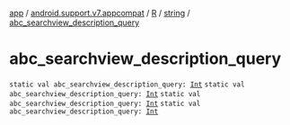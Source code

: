[app](../../../index.md) / [android.support.v7.appcompat](../../index.md) / [R](../index.md) / [string](index.md) / [abc_searchview_description_query](.)

# abc_searchview_description_query

`static val abc_searchview_description_query: `[`Int`](https://kotlinlang.org/api/latest/jvm/stdlib/kotlin/-int/index.html)
`static val abc_searchview_description_query: `[`Int`](https://kotlinlang.org/api/latest/jvm/stdlib/kotlin/-int/index.html)
`static val abc_searchview_description_query: `[`Int`](https://kotlinlang.org/api/latest/jvm/stdlib/kotlin/-int/index.html)
`static val abc_searchview_description_query: `[`Int`](https://kotlinlang.org/api/latest/jvm/stdlib/kotlin/-int/index.html)